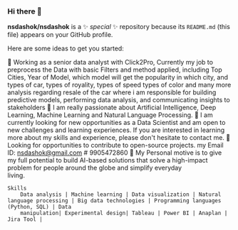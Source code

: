 ### Hi there 👋

**nsdashok/nsdashok** is a ✨ _special_ ✨ repository because its `README.md` (this file) appears on your GitHub profile.

Here are some ideas to get you started:

 🔭 Working as a senior data analyst with Click2Pro, Currently my job to preprocess the Data with basic Filters and method applied, including Top Cities, Year of Model, which model will get the popularity in which city, and types of car, types of royality, types of speed types of color and many more analysis regarding resale of the car where i am responsible for building predictive models, performing data analysis, and communicating insights to stakeholders
 🌱 I am really passionate about Artificial Intelligence, Deep Learning, Machine Learning and Natural Language Processing.
 👯 I am currently looking for new opportunities as a Data Scientist and am open to new challenges and learning experiences. If you are interested in learning more about     my skills and experience, please don't hesitate to contact me.
 🤔 Looking for opportunities to contribute to open-source projects. my Email ID: nsdashok@gmail.com # 9905472860
 💬 My Personal motive is to give my full potential to build AI-based solutions that solve a high-impact problem for people around the globe and simplify everyday  
    living.
 

    Skills
        Data analysis | Machine learning | Data visualization | Natural language processing | Big data technologies | Programming languages (Python, SQL) | Data 
        manipulation| Experimental design| Tableau | Power BI | Anaplan | Jira Tool |
